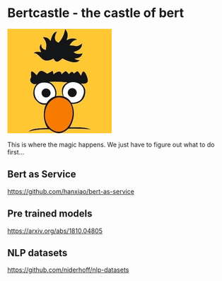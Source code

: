 # Bertcastle - the castle of bert
![alt text](https://github.com/BirgerMoell/bertcastle/blob/master/frontend/src/bert.jpg?raw=true "Bert")

This is where the magic happens. We just have to figure out what to do first...

## Bert as Service
https://github.com/hanxiao/bert-as-service

## Pre trained models
https://arxiv.org/abs/1810.04805

## NLP datasets
https://github.com/niderhoff/nlp-datasets


